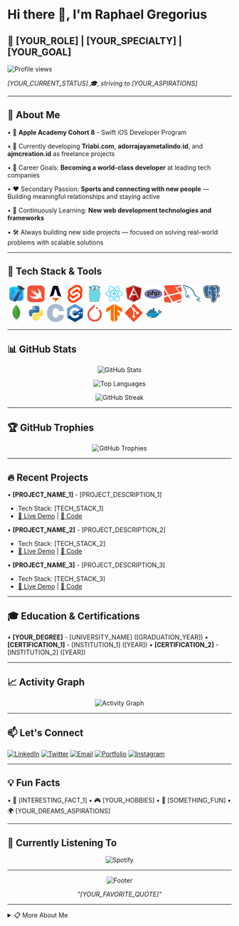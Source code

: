 # Hi there 👋, I'm Raphael Gregorius

## 🚀 [YOUR_ROLE] | [YOUR_SPECIALTY] | [YOUR_GOAL]

![Profile views](https://komarev.com/ghpvc/?username=Regieh&color=blue)

*[YOUR_CURRENT_STATUS] 🎓, striving to [YOUR_ASPIRATIONS]*

---

## 🚀 About Me

• 🍎 **Apple Academy Cohort 8** - Swift iOS Developer Program

• 🔨 Currently developing **Triabi.com**, **adorrajayametalindo.id**, and **ajmcreation.id** as freelance projects

• 🎯 Career Goals: **Becoming a world-class developer** at leading tech companies

• ❤️ Secondary Passion: **Sports and connecting with new people** — Building meaningful relationships and staying active

• 🧠 Continuously Learning: **New web development technologies and frameworks**

• 🛠️ Always building new side projects — focused on solving real-world problems with scalable solutions

---

## 🧰 Tech Stack & Tools

<!-- Your Complete Tech Stack (Most Recent First) -->
<p align="left">
<!-- Mobile Development -->
<img src="https://raw.githubusercontent.com/devicons/devicon/master/icons/xcode/xcode-original.svg" alt="xcode" width="40" height="40"/>
<img src="https://raw.githubusercontent.com/devicons/devicon/master/icons/swift/swift-original.svg" alt="swift" width="40" height="40"/>

<!-- Modern Frontend -->
<img src="https://raw.githubusercontent.com/devicons/devicon/master/icons/astro/astro-original.svg" alt="astro" width="40" height="40"/>
<img src="https://raw.githubusercontent.com/devicons/devicon/master/icons/svelte/svelte-original.svg" alt="svelte" width="40" height="40"/>

<!-- Backend & Systems -->
<img src="https://raw.githubusercontent.com/devicons/devicon/master/icons/go/go-original.svg" alt="golang" width="40" height="40"/>

<!-- Frontend Frameworks -->
<img src="https://raw.githubusercontent.com/devicons/devicon/master/icons/react/react-original.svg" alt="react" width="40" height="40"/>
<img src="https://raw.githubusercontent.com/devicons/devicon/master/icons/angularjs/angularjs-original.svg" alt="angular" width="40" height="40"/>

<!-- Backend Web -->
<img src="https://raw.githubusercontent.com/devicons/devicon/master/icons/php/php-original.svg" alt="php" width="40" height="40"/>
<img src="https://raw.githubusercontent.com/devicons/devicon/master/icons/laravel/laravel-plain.svg" alt="laravel" width="40" height="40"/>

<!-- Databases -->
<img src="https://raw.githubusercontent.com/devicons/devicon/master/icons/mysql/mysql-original.svg" alt="mysql" width="40" height="40"/>
<img src="https://raw.githubusercontent.com/devicons/devicon/master/icons/postgresql/postgresql-original.svg" alt="postgresql" width="40" height="40"/>
<img src="https://raw.githubusercontent.com/devicons/devicon/master/icons/mongodb/mongodb-original.svg" alt="mongodb" width="40" height="40"/>

<!-- Programming Languages -->
<img src="https://raw.githubusercontent.com/devicons/devicon/master/icons/python/python-original.svg" alt="python" width="40" height="40"/>
<img src="https://raw.githubusercontent.com/devicons/devicon/master/icons/c/c-original.svg" alt="c" width="40" height="40"/>
<img src="https://raw.githubusercontent.com/devicons/devicon/master/icons/cplusplus/cplusplus-original.svg" alt="cplusplus" width="40" height="40"/>

<!-- AI/ML -->
<img src="https://raw.githubusercontent.com/devicons/devicon/master/icons/pytorch/pytorch-original.svg" alt="pytorch" width="40" height="40"/>
<img src="https://raw.githubusercontent.com/devicons/devicon/master/icons/tensorflow/tensorflow-original.svg" alt="tensorflow" width="40" height="40"/>

<!-- Tools -->
<img src="https://raw.githubusercontent.com/devicons/devicon/master/icons/git/git-original.svg" alt="git" width="40" height="40"/>
<img src="https://raw.githubusercontent.com/devicons/devicon/master/icons/docker/docker-original.svg" alt="docker" width="40" height="40"/>
</p>

---

## 📊 GitHub Stats

<p align="center">
  <img src="https://github-readme-stats.vercel.app/api?username=Regieh&show_icons=true&theme=dark&hide_border=true" alt="GitHub Stats" />
</p>

<p align="center">
  <img src="https://github-readme-stats.vercel.app/api/top-langs/?username=Regieh&layout=compact&theme=dark&hide_border=true" alt="Top Languages" />
</p>

<p align="center">
  <img src="https://github-readme-streak-stats.herokuapp.com/?user=Regieh&theme=dark&hide_border=true" alt="GitHub Streak" />
</p>

---

## 🏆 GitHub Trophies

<p align="center">
  <img src="https://github-profile-trophy.vercel.app/?username=Regieh&theme=darkhub&no-frame=true&margin-w=15" alt="GitHub Trophies" />
</p>

---

## 🔥 Recent Projects

• **[PROJECT_NAME_1]** - [PROJECT_DESCRIPTION_1]
  - Tech Stack: [TECH_STACK_1]
  - [🔗 Live Demo](PROJECT_LINK_1) | [📁 Code](GITHUB_REPO_LINK_1)

• **[PROJECT_NAME_2]** - [PROJECT_DESCRIPTION_2]
  - Tech Stack: [TECH_STACK_2]
  - [🔗 Live Demo](PROJECT_LINK_2) | [📁 Code](GITHUB_REPO_LINK_2)

• **[PROJECT_NAME_3]** - [PROJECT_DESCRIPTION_3]
  - Tech Stack: [TECH_STACK_3]
  - [🔗 Live Demo](PROJECT_LINK_3) | [📁 Code](GITHUB_REPO_LINK_3)

---

## 🎓 Education & Certifications

• **[YOUR_DEGREE]** - [UNIVERSITY_NAME] ([GRADUATION_YEAR])
• **[CERTIFICATION_1]** - [INSTITUTION_1] ([YEAR])
• **[CERTIFICATION_2]** - [INSTITUTION_2] ([YEAR])

---

## 📈 Activity Graph

<p align="center">
  <img src="https://github-readme-activity-graph.vercel.app/graph?username=Regieh&theme=react-dark&hide_border=true" alt="Activity Graph" />
</p>

---

## 📫 Let's Connect

<p align="left">
<a href="[LINKEDIN_URL]" target="_blank"><img src="https://img.shields.io/badge/-LinkedIn-0077B5?style=for-the-badge&logo=linkedin&logoColor=white" alt="LinkedIn"/></a>
<a href="[TWITTER_URL]" target="_blank"><img src="https://img.shields.io/badge/-Twitter-1DA1F2?style=for-the-badge&logo=twitter&logoColor=white" alt="Twitter"/></a>
<a href="mailto:[YOUR_EMAIL]"><img src="https://img.shields.io/badge/-Email-D14836?style=for-the-badge&logo=gmail&logoColor=white" alt="Email"/></a>
<a href="[PORTFOLIO_URL]" target="_blank"><img src="https://img.shields.io/badge/-Portfolio-000000?style=for-the-badge&logo=react&logoColor=white" alt="Portfolio"/></a>
<a href="[INSTAGRAM_URL]" target="_blank"><img src="https://img.shields.io/badge/-Instagram-E4405F?style=for-the-badge&logo=instagram&logoColor=white" alt="Instagram"/></a>
</p>

---

## 💡 Fun Facts

• 🌟 [INTERESTING_FACT_1]
• 🎮 [YOUR_HOBBIES]
• 🍕 [SOMETHING_FUN]
• 🌍 [YOUR_DREAMS_ASPIRATIONS]

---

## 🎵 Currently Listening To

<p align="center">
  <img src="https://spotify-recently-played-readme.vercel.app/api?user=[SPOTIFY_USER_ID]&count=1" alt="Spotify" />
</p>

---

<p align="center">
  <img src="https://capsule-render.vercel.app/api?type=waving&color=gradient&height=100&section=footer" alt="Footer" />
</p>

<p align="center">
  <em>"[YOUR_FAVORITE_QUOTE]"</em>
</p>

---

<details>
<summary>📋 More About Me</summary>

### 🏢 Professional Experience
- **[JOB_TITLE]** at **[COMPANY_NAME]** ([START_DATE] - [END_DATE])
  - [ACHIEVEMENT_1]
  - [ACHIEVEMENT_2]

### 🚀 Skills & Expertise
- **Frontend:** [FRONTEND_SKILLS]
- **Backend:** [BACKEND_SKILLS]
- **Database:** [DATABASE_SKILLS]
- **Tools & Others:** [OTHER_SKILLS]

### 🎯 Current Focus
- [CURRENT_LEARNING_FOCUS_1]
- [CURRENT_LEARNING_FOCUS_2]
- [CURRENT_LEARNING_FOCUS_3]

</details>
